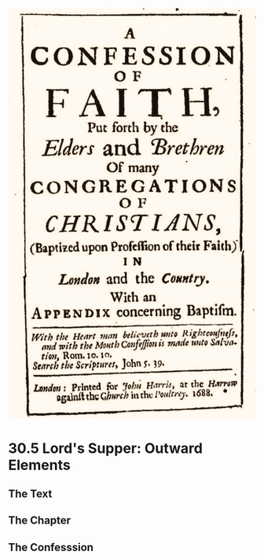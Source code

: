 <img class="intro-right" src="art-1689.png">

# 30.5 Lord's Supper: Outward Elements

## The Text

## The Chapter

## The Confesssion

